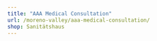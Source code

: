 ```yaml
---
title: "AAA Medical Consultation"
url: /moreno-valley/aaa-medical-consultation/
shop: Sanitätshaus
---
```

